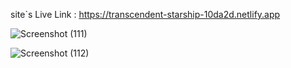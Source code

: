 site`s Live Link :  https://transcendent-starship-10da2d.netlify.app

![Screenshot (111)](https://user-images.githubusercontent.com/83995707/170036549-fd38ec97-698f-4e6c-9959-f1c7e4048165.png)


![Screenshot (112)](https://user-images.githubusercontent.com/83995707/170036561-aa98ba69-da7e-462d-a9d2-d19228bb9a64.png)

